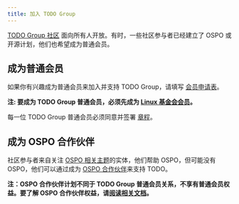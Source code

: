 ```yaml
---
title: 加入 TODO Group
---
```


[TODO Group 社区](/community/) 面向所有人开放。有时，一些社区参与者已经建立了 OSPO 或开源计划，他们也希望成为普通会员。

## 成为普通会员

如果你有兴趣成为普通会员来加入并支持 TODO Group，请填写 [会员申请表](https://enrollment.lfx.linuxfoundation.org/?project=todogroup)。

**注: 要成为 TODO Group 普通会员，必须先成为 [Linux 基金会会员](https://www.linuxfoundation.org/members/join)。**

每一位 TODO Group 普通会员必须同意并签署 [章程](https://github.com/todogroup/charter)。

## 成为 OSPO 合作伙伴

社区参与者来自关注 [OSPO 相关主题](https://ospomindmap.todogroup.org/)的实体，他们帮助 OSPO，但可能没有 OSPO，他们可以通过成为 [OSPO 合作伙伴](/associates)来支持 TODO。

**注：OSPO 合作伙伴计划不同于 TODO Group 普通会员关系，不享有普通会员权益。要了解 OSPO 合作伙伴权益，请[阅读相关文档](https://github.com/todogroup/governance/blob/main/OSPO-Associate-Program.md)。**
